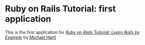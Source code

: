 # Ruby on Rails Tutorial: first application 

This is the first application for [*Ruby on Rails Tutorial: Learn Rails by Example*](http://railstutorial.org/) by [Michael Hartl](http://michaelhartl.com)